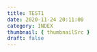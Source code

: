 ```yaml
---
title: TEST1
date: 2020-11-24 20:11:00
category: INDEX
thumbnail: { thumbnailSrc }
draft: false
---
```


